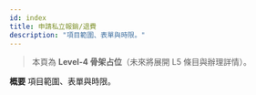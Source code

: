 ```yaml
---
id: index
title: 申請私立報銷/退費
description: "項目範圍、表單與時限。"
---
```


> 本頁為 **Level-4 骨架占位**（未來將展開 L5 條目與辦理詳情）。

**概要**
項目範圍、表單與時限。
